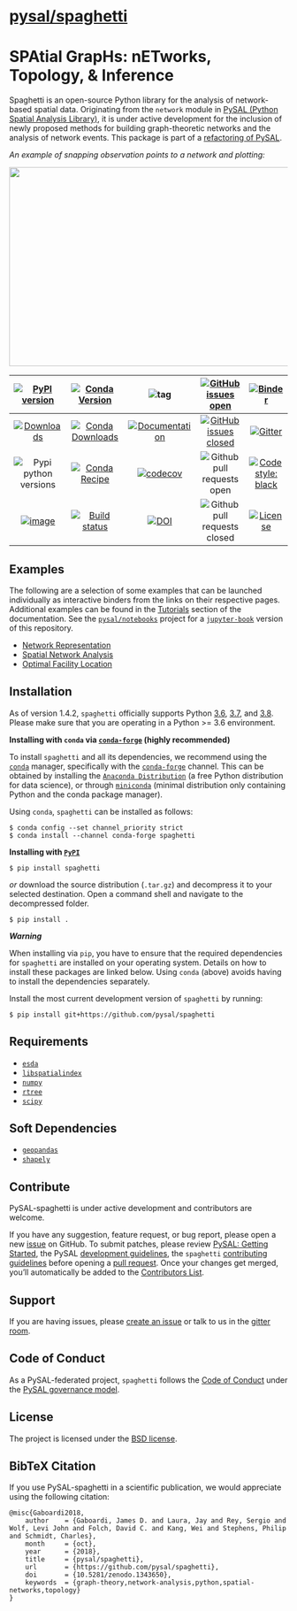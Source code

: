 
[pysal/spaghetti](http://pysal.org/spaghetti/)
=================================

SPAtial GrapHs: nETworks, Topology, & Inference
=====================================

Spaghetti is an open-source Python library for the analysis of network-based spatial data. Originating from the `network` module in [PySAL (Python Spatial Analysis Library)](http://pysal.org), it is under active development for the inclusion of newly proposed methods for building graph-theoretic networks and the analysis of network events. This package is part of a [refactoring of PySAL](https://github.com/pysal/pysal/wiki/PEP-13:-Refactor-PySAL-Using-Submodules).

*An example of snapping observation points to a network and plotting:*
<p align="center">
<img src="figs/snap_plot.png" width="520" height="360" />
</p>


|[![PyPI version](https://badge.fury.io/py/spaghetti.svg)](https://badge.fury.io/py/spaghetti)| [![Conda Version](https://img.shields.io/conda/vn/conda-forge/spaghetti.svg)](https://anaconda.org/conda-forge/spaghetti) | ![tag](https://img.shields.io/github/v/release/pysal/spaghetti?include_prereleases&sort=semver) | [![GitHub issues open](https://img.shields.io/github/issues/pysal/spaghetti.svg?maxAge=3600)](https://github.com/pysal/spaghetti/issues) | [![Binder](https://mybinder.org/badge_logo.svg)](https://mybinder.org/v2/gh/pysal/spaghetti/master)
|:---:|:---:|:---:|:---:|:---:|
|[![Downloads](https://pepy.tech/badge/spaghetti)](https://pepy.tech/project/spaghetti) | [![Conda Downloads](https://img.shields.io/conda/dn/conda-forge/spaghetti.svg)](https://anaconda.org/conda-forge/spaghetti) | [![Documentation](https://img.shields.io/static/v1.svg?label=docs&message=current&color=9cf)](http://pysal.org/spaghetti/) | [![GitHub issues closed](https://img.shields.io/github/issues-closed/pysal/spaghetti.svg?maxAge=3600)](https://github.com/pysal/spaghetti/issues) | [![Gitter](https://badges.gitter.im/pysal/Spaghetti.svg)](https://gitter.im/pysal/Spaghetti?utm_source=badge&utm_medium=badge&utm_campaign=pr-badge)
| ![Pypi python versions](https://img.shields.io/pypi/pyversions/spaghetti.svg) | [![Conda Recipe](https://img.shields.io/badge/recipe-spaghetti-red.svg)](https://github.com/conda-forge/spaghetti-feedstock) | [![codecov](https://codecov.io/gh/pysal/spaghetti/branch/master/graph/badge.svg)](https://codecov.io/gh/pysal/spaghetti) | ![Github pull requests open](https://img.shields.io/github/issues-pr/pysal/spaghetti.svg) | [![Code style: black](https://img.shields.io/badge/code%20style-black-000000.svg)](https://github.com/psf/black)
| [![image](https://travis-ci.org/pysal/spaghetti.svg)](https://travis-ci.org/pysal/spaghetti) | [![Build status](https://ci.appveyor.com/api/projects/status/eymi8wxdcmod95ge?svg=true)](https://ci.appveyor.com/project/pysal/spaghetti) | [![DOI](https://zenodo.org/badge/88305306.svg)](https://zenodo.org/badge/latestdoi/88305306) | ![Github pull requests closed](https://img.shields.io/github/issues-pr-closed/pysal/spaghetti.svg) | [![License](https://img.shields.io/badge/License-BSD%203--Clause-blue.svg)](https://opensource.org/licenses/BSD-3-Clause)


Examples
-----------
The following are a selection of some examples that can be launched individually as interactive binders from the links on their respective pages. Additional examples can be found in the [Tutorials](https://pysal.org/spaghetti/tutorials.html) section of the documentation. See the [`pysal/notebooks`](http://pysal.org/notebooks) project for a [`jupyter-book`](https://github.com/choldgraf/jupyter-book) version of this repository.
* [Network Representation](https://pysal.org/spaghetti/notebooks/quickstart.html)
* [Spatial Network Analysis](https://pysal.org/spaghetti/notebooks/network-analysis.html)
* [Optimal Facility Location](https://pysal.org/spaghetti/notebooks/facility-location.html)


Installation
------------

As of version 1.4.2, `spaghetti` officially supports Python [3.6](https://docs.python.org/3.6/), [3.7](https://docs.python.org/3.7/), and [3.8](https://docs.python.org/3.8/). Please make sure that you are operating in a Python >= 3.6 environment.

**Installing with `conda` via [`conda-forge`](https://github.com/conda-forge/spaghetti-feedstock) (highly recommended)**

To install `spaghetti` and all its dependencies, we recommend using the [`conda`](https://docs.conda.io/en/latest/)
manager, specifically with the [`conda-forge`](https://conda-forge.org) channel. This can be obtained by installing the [`Anaconda Distribution`](https://docs.continuum.io/anaconda/) (a free Python distribution for data science), or through [`miniconda`](https://docs.conda.io/en/latest/miniconda.html) (minimal distribution only containing Python and the conda package manager). 

Using `conda`, `spaghetti` can be installed as follows:
```
$ conda config --set channel_priority strict
$ conda install --channel conda-forge spaghetti
```

**Installing with [`PyPI`](https://pypi.org/project/spaghetti/)**
```
$ pip install spaghetti
```
*or* download the source distribution (`.tar.gz`) and decompress it to your selected destination. Open a command shell and navigate to the decompressed folder.
```
$ pip install .
```

***Warning***

When installing via `pip`, you have to ensure that the required dependencies for `spaghetti` are installed on your operating system. Details on how to install these packages are linked below. Using `conda` (above) avoids having to install the dependencies separately.

Install the most current development version of `spaghetti` by running:

```
$ pip install git+https://github.com/pysal/spaghetti
```


Requirements
----------------
- [`esda`](https://esda.readthedocs.io/en/latest/)
- [`libspatialindex`](https://libspatialindex.org/index.html)
- [`numpy`](https://numpy.org/devdocs/)
- [`rtree`](http://toblerity.org/rtree/install.html)
- [`scipy`](http://scipy.github.io/devdocs/)

Soft Dependencies
----------------------
- [`geopandas`](http://geopandas.org/install.html)
- [`shapely`](https://shapely.readthedocs.io/en/latest/)

Contribute
------------

PySAL-spaghetti is under active development and contributors are welcome.

If you have any suggestion, feature request, or bug report, please open a new [issue](https://github.com/pysal/spaghetti/issues) on GitHub. To submit patches, please review [PySAL: Getting Started](http://pysal.org/getting_started#for-developers), the PySAL [development guidelines](https://github.com/pysal/pysal/wiki), the `spaghetti` [contributing guidelines](https://github.com/pysal/spaghetti/blob/master/.github/CONTRIBUTING.md) before  opening a [pull request](https://github.com/pysal/spaghetti/pulls). Once your changes get merged, you’ll automatically be added to the [Contributors List](https://github.com/pysal/spaghetti/graphs/contributors).

Support
---------

If you are having issues, please [create an issue](https://github.com/pysal/spaghetti/issues) or talk to us in the [gitter room](https://gitter.im/pysal/spaghetti).


Code of Conduct
--------------------

As a PySAL-federated project, `spaghetti` follows the [Code of Conduct](https://github.com/pysal/governance/blob/master/conduct/code_of_conduct.rst) under the [PySAL governance model](https://github.com/pysal/governance).


License
---------

The project is licensed under the [BSD license](https://github.com/pysal/spaghetti/blob/master/LICENSE.txt).

BibTeX Citation
------------------

If you use PySAL-spaghetti in a scientific publication, we would appreciate using the following citation:

```
@misc{Gaboardi2018,
    author    = {Gaboardi, James D. and Laura, Jay and Rey, Sergio and Wolf, Levi John and Folch, David C. and Kang, Wei and Stephens, Philip and Schmidt, Charles},
    month     = {oct},
    year      = {2018},
    title     = {pysal/spaghetti},
    url       = {https://github.com/pysal/spaghetti},
    doi       = {10.5281/zenodo.1343650},
    keywords  = {graph-theory,network-analysis,python,spatial-networks,topology}
}
```
